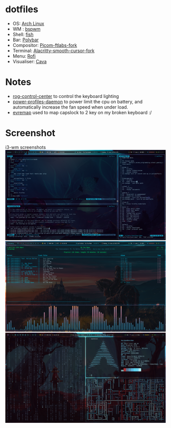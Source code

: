 # dotfiles
+ OS: [Arch Linux](https://www.archlinux.org/)
+ WM : [bspwm](https://github.com/baskerville/bspwm)
+ Shell: [fish](https://fishshell.com/)
+ Bar: [Polybar](https://github.com/jaagr/polybar)
+ Compositor: [Picom-ftlabs-fork](https://github.com/FT-Labs)
+ Terminal: [Alacritty-smooth-cursor-fork](https://github.com/GregTheMadMonk/alacritty-smooth-cursor)
+ Menu: [Rofi](https://github.com/davatorium/rofi)
+ Visualiser: [Cava](https://github.com/karlstav/cava)

# Notes
* [rog-control-center](https://gitlab.com/asus-linux/asusctl/-/tree/main/rog-control-center) to control the keyboard lighting
* [power-profiles-daemon](https://gitlab.freedesktop.org/upower/power-profiles-daemon) to power limit the cpu on battery, and automatically increase the fan speed when under load.
* [evremap](https://github.com/wez/evremap) used to map capslock to 2 key on my broken keyboard :/

# Screenshot
i3-wm screenshots
![1](./screenshots/screenshot5.png)
![2](./screenshots/screenshot3.png)
![3](./screenshots/screenshot4.png)
